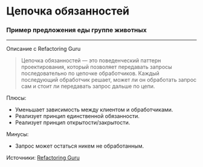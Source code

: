 # Цепочка обязанностей

### Пример предложения еды группе животных

---

Описание с Refactoring Guru

> Цепочка обязанностей — это поведенческий паттерн проектирования, который позволяет передавать запросы последовательно по цепочке обработчиков. Каждый последующий обработчик решает, может ли он обработать запрос сам и стоит ли передавать запрос дальше по цепи.

Плюсы: 
* Уменьшает зависимость между клиентом и обработчиками.
* Реализует принцип единственной обязанности.
* Реализует принцип открытости/закрытости.

Минусы:
* Запрос может остаться никем не обработанным.

Источники: 
[Refactoring Guru](https://refactoring.guru/ru/design-patterns/proxy)
